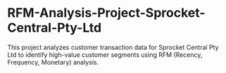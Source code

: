 # RFM-Analysis-Project-Sprocket-Central-Pty-Ltd
This project analyzes customer transaction data for Sprocket Central Pty Ltd to identify high-value customer segments using RFM (Recency, Frequency, Monetary) analysis.
